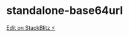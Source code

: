 # standalone-base64url

[Edit on StackBlitz ⚡️](https://stackblitz.com/edit/stackblitz-starters-n8qed9)